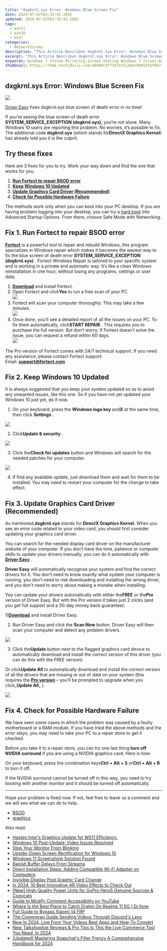 ```yaml
---
title: "dxgkrnl.sys Error: Windows Blue Screen Fix"
date: 2024-07-02T03:33:43.260Z
updated: 2024-07-03T03:33:43.260Z
tags:
  - win11
  - win10
  - win7
categories:
  - NetworkIssues
description: "This Article Describes dxgkrnl.sys Error: Windows Blue Screen Fix"
excerpt: "This Article Describes dxgkrnl.sys Error: Windows Blue Screen Fix"
keywords: Windows 7 Stereo Mirroring,Screen Sharing Windows 7 Issues,Windows 7 Display Casting Problems,Fix Screen Mirroring on Windows 7,Resolve Windows 7 Screen Mirroring Errors,Windows 7 Remote Desktop Setup,Troubleshoot Windows 7 Screen Mirroring
thumbnail: https://thmb.techidaily.com/48994c9ff35faf512b4c69833faf0e7ff28b80b0df78e2f2b0d58f413fb2991f.jpg
---
```


## dxgkrnl.sys Error: Windows Blue Screen Fix

![](https://images.drivereasy.com/wp-content/uploads/2017/07/img_596ef865eb3f6-1024x614.jpg)

[Driver Easy](https://tools.techidaily.com/drivereasy/download/) fixes dxgkrnl.sys blue screen of death error in no time!

 If you’re seeing the blue screen of death error   **SYSTEM\_SERVICE\_EXCEPTION (dxgkrnl.sys),**  you’re not alone. Many Windows 10 users are reporting this problem. No worries, it’s possible to fix. The additional code _**dxgkrnl.sys**_ (which stands for**DirectX Graphics Kernel**) has already told you it is the culprit.

## Try these fixes

 Here are 3 fixes for you to try. Work your way down and find the one that works for you.

1. **[Run Fortect to repair BSOD error](#f1)**
2. **[Keep Windows 10 Updated](#m1)**
3. **[Update Graphics Card Driver (Recommended)](#m2)**
4. **[Check for Possible Hardware Failure](#m3)**

 The methods work only when you can boot into your PC desktop. If you are having problem logging into your desktop, you can try a [hard boot](https://tools.techidaily.com/drivereasy/download/) into Advanced Startup Options. From there, choose Safe Mode with Networking.

## Fix 1\. Run Fortect to repair BSOD error

**[Fortect](https://tools.techidaily.com/drivereasy/download/)**  is a powerful tool to repair and rebuild Windows, this program specializes in Windows repair which makes it becomes the easiest way to fix the blue screen of death error **SYSTEM\_SERVICE\_EXCEPTION (dxgkrnl.sys)** . Fortect Windows Repair is tailored to your specific system and is working in a private and automatic way. It’s like a clean Windows reinstallation in one hour, without losing any programs, settings or user data.

1. **[Download](https://tools.techidaily.com/drivereasy/download/)**  and install Fortect.
2. Open Fortect and click**Yes** to run a free scan of your PC.  
![](https://images.drivereasy.com/wp-content/uploads/2022/01/fortect-1.jpg)
3. Fortect will scan your computer thoroughly. This may take a few minutes.  
![](https://images.drivereasy.com/wp-content/uploads/2022/01/fortect-2.jpg)
4. Once done, you’ll see a detailed report of all the issues on your PC. To fix them automatically, click**START REPAIR** . This requires you to purchase the full version. But don’t worry. If Fortect doesn’t solve the issue, you can request a refund within 60 days.  
![](https://images.drivereasy.com/wp-content/uploads/2022/01/fortect-3.jpg)

 The Pro version of Fortect comes with 24/7 technical support. If you need any assistance, please contact Fortect support:  
 Email: **<support@fortect.com>**

## Fix 2\. Keep Windows 10 Updated

 It is always suggested that you keep your system updated so as to avoid any unwanted issues, like this one. So if you have not yet updated your Windows 10 just yet, do it now.

 1) On your keyboard, press the **Windows logo key** and**X** at the same time, then click **Settings** .

![](https://images.drivereasy.com/wp-content/uploads/2017/07/img_596f1f05148ad.png)

 2) Click**Update & security** .

![](https://images.drivereasy.com/wp-content/uploads/2017/07/img_596f1f35b1798.png)

 3) Click the**Check for updates** button and Windows will search for the needed patches for your computer.

![](https://images.drivereasy.com/wp-content/uploads/2017/07/img_596f1f6328d3b.png)

 4) If find any available update, just download them and wait for them to be installed. You may need to restart your computer for the change to take effect.

## Fix 3\. Update Graphics Card Driver (Recommended)

 As mentioned,**dxgkrnl.sys** stands for **DirectX Graphics Kernel.**  When you see an error code related to your video card, you should first consider updating your graphics card driver.

 You can search for the needed display card driver on the manufacturer website of your computer. If you don’t have the time, patience or computer skills to update your drivers manually, you can do it automatically with [**Driver Easy**](https://tools.techidaily.com/drivereasy/download/) .

**Driver Easy** will automatically recognize your system and find the correct drivers for it. You don’t need to know exactly what system your computer is running, you don’t need to risk downloading and installing the wrong driver, and you don’t need to worry about making a mistake when installing.

 You can update your drivers automatically with either the**FREE** or the**Pro** version of Driver Easy. But with the Pro version it takes just 2 clicks (and you get full support and a 30-day money back guarantee):

 1)[**Download**](https://tools.techidaily.com/drivereasy/download/) and install Driver Easy.

 2) Run Driver Easy and click the **Scan Now** button. Driver Easy will then scan your computer and detect any problem drivers.

![](https://images.drivereasy.com/wp-content/uploads/2017/07/img_596f257432e57.png)

 3) Click the**Update** button next to the flagged graphics card device to automatically download and install the correct version of this driver (you can do this with the FREE version).

 Or click**Update All** to automatically download and install the correct version of all the drivers that are missing or out of date on your system (this requires the [**Pro version**](https://tools.techidaily.com/drivereasy/download/) – you’ll be prompted to upgrade when you click_**Update All**_ ).

![](https://images.drivereasy.com/wp-content/uploads/2017/07/img_596f25aff37f6.jpg)

## Fix 4\. Check for Possible Hardware Failure

 We have seen some cases in which the problem was caused by a faulty motherboard or a RAM module. If you have tried the above methods and the error stays, you may need to take your PC to a repair store to get it checked.

 Before you take it to a repair store, you can try one last thing:**turn off NVIDIA surround**  if you are using a NVIDIA graphics card. Here is how:

 On your keyboard, press the combination keys**Ctrl + Alt + S** or**Ctrl + Alt + R** to turn it off.

 If the NVIDIA surround cannot be turned off in this way, you need to try booting with another monitor and it should be turned off automatically.

---

 Hope your problem is fixed now. If not, feel free to leave us a comment and we will see what we can do to help.

* [BSOD](https://tools.techidaily.com/drivereasy/download/)
* [graphics](https://tools.techidaily.com/drivereasy/download/)

<ins class="adsbygoogle"
     style="display:block"
     data-ad-format="autorelaxed"
     data-ad-client="ca-pub-7571918770474297"
     data-ad-slot="1223367746"></ins>



<ins class="adsbygoogle"
     style="display:block"
     data-ad-client="ca-pub-7571918770474297"
     data-ad-slot="8358498916"
     data-ad-format="auto"
     data-full-width-responsive="true"></ins>

<span class="atpl-alsoreadstyle">Also read:</span>
<div><ul>
<li><a href="https://network-issues.techidaily.com/1719974766895-hasten-intels-graphics-update-for-ws11-efficiency/"><u>Hasten Intel's Graphics Update for WS11 Efficiency.</u></a></li>
<li><a href="https://network-issues.techidaily.com/windows-10-post-update-video-issues-resolved/"><u>Windows 10 Post-Update: Video Issues Resolved</u></a></li>
<li><a href="https://network-issues.techidaily.com/stop-your-monitor-from-blinking/"><u>Stop Your Monitor From Blinking</u></a></li>
<li><a href="https://network-issues.techidaily.com/upside-down-screen-rectification-for-windows-10/"><u>Upside-Down Screen Rectification for Windows 10</u></a></li>
<li><a href="https://network-issues.techidaily.com/windows-11-screenshine-solution-found/"><u>Windows 11 Screenshine Solution Found</u></a></li>
<li><a href="https://network-issues.techidaily.com/banish-buffer-delays-from-streams/"><u>Banish Buffer Delays From Streams</u></a></li>
<li><a href="https://network-issues.techidaily.com/direct-installation-steps-adding-compatible-wi-fi-adapter-on-computers/"><u>Direct Installation Steps: Adding Compatible Wi-Fi Adapter on Computers</u></a></li>
<li><a href="https://network-issues.techidaily.com/invisible-display-post-graphic-card-change/"><u>Invisible Display Post Graphic Card Change</u></a></li>
<li><a href="https://ai-editing-video.techidaily.com/in-2024-10-best-innovative-ar-video-effects-to-check-out/"><u>In 2024, 10 Best Innovative AR Video Effects to Check Out</u></a></li>
<li><a href="https://some-knowledge.techidaily.com/new-high-quality-power-units-for-gopro-hero5-genuine-sources-and-copycats/"><u>[New] High-Quality Power Units for GoPro Hero5  Genuine Sources & Copycats</u></a></li>
<li><a href="https://youtube-clips.techidaily.com/guide-to-modify-comment-accessibility-on-youtube/"><u>Guide to Modify Comment Accessibility on YouTube</u></a></li>
<li><a href="https://pokemon-go-android.techidaily.com/where-is-the-best-place-to-catch-dratini-on-realme-11-5g-drfone-by-drfone-virtual-android/"><u>Where Is the Best Place to Catch Dratini On Realme 11 5G | Dr.fone</u></a></li>
<li><a href="https://bypass-frp.techidaily.com/full-guide-to-bypass-xiaomi-14-frp-by-drfone-android/"><u>Full Guide to Bypass Xiaomi 14 FRP</u></a></li>
<li><a href="https://discord-videos.techidaily.com/the-compreran-guide-sending-videos-through-discords-lens/"><u>The Compreran Guide  Sending Videos Through Discord's Lens</u></a></li>
<li><a href="https://ai-driven-video-production.techidaily.com/new-in-2024-live-from-your-videos-best-apps-and-how-to-convert/"><u>New In 2024, Live From Your Videos Best Apps and How-To Convert</u></a></li>
<li><a href="https://ai-live-streaming.techidaily.com/new-talkshoplive-reviews-and-pro-tips-is-this-the-live-commerce-tool-you-need-in-2024/"><u>New Talkshoplive Reviews & Pro Tips Is This the Live Commerce Tool You Need, In 2024</u></a></li>
<li><a href="https://snapchat-videos.techidaily.com/updated-mastering-snapchats-filter-frenzy-a-comprehensive-handbook-for-2024/"><u>[Updated] Mastering Snapchat's Filter Frenzy  A Comprehensive Handbook for 2024</u></a></li>
</ul></div>
